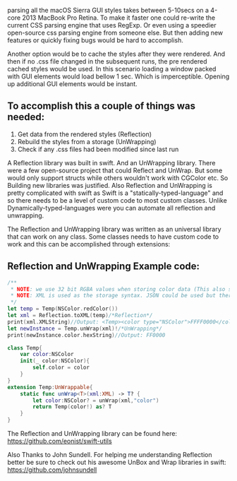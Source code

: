 parsing all the macOS Sierra GUI styles takes between 5-10secs on a 4-core 2013 MacBook Pro Retina. To make it faster <!--more--> one could re-write the current CSS parsing engine that uses RegExp. Or even using a speedier open-source css parsing engine from someone else. But then adding new features or quickly fixing bugs would be hard to accomplish.  

Another option would be to cache the styles after they were rendered. And then if no .css file changed in the subsequent runs, the pre rendered cached styles would be used. In this scenario loading a window packed with GUI elements would load bellow 1 sec. Which is imperceptible. Opening up additional GUI elements would be instant.  

## To accomplish this a couple of things was needed: 

1. Get data from the rendered styles (Reflection)  
2. Rebuild the styles from a storage (UnWrapping)  
3. Check if any .css files had been modified since last run  

A Reflection library was built in swift. And an UnWrapping library. There were a few open-source project that could Reflect and UnWrap. But some would only support structs while others wouldn't work with CGColor etc. So Building new libraries was justified. Also Reflection and UnWrapping is pretty complicated with swift as Swift is a "statically-typed-language" and so there needs to be a level of custom code to most custom classes. Unlike Dynamically-typed-languages were you can automate all reflection and unwrapping.   

The Reflection and UnWrapping library was written as an universal library that can work on any class. Some classes needs to have custom code to work and this can be accomplished through extensions: 

## Reflection and UnWrapping Example code:

```swift
/**
 * NOTE: we use 32 bit RGBA values when storing color data (This also stores the alpha value)
 * NOTE: XML is used as the storage syntax. JSON could be used but there was no apparent benefit so XML it is
 */
let temp = Temp(NSColor.redColor())
let xml = Reflection.toXML(temp)/*Reflection*/
print(xml.XMLString)//Output: <Temp><color type="NSColor">FFFF0000</color></Temp>
let newInstance = Temp.unWrap(xml)!/*UnWrapping*/
print(newInstance.color.hexString)//Output: FF0000

class Temp{
    var color:NSColor
    init(_ color:NSColor){
        self.color = color
    }
}
extension Temp:UnWrappable{
    static func unWrap<T>(xml:XML) -> T? {
        let color:NSColor? = unWrap(xml,"color")
        return Temp(color!) as? T
    }
}

```

The Reflection and UnWrapping library can be found here: https://github.com/eonist/swift-utils

Also Thanks to John Sundell. For helping me understanding Reflection better be sure to check out his awesome UnBox and Wrap libraries in swift: https://github.com/johnsundell 